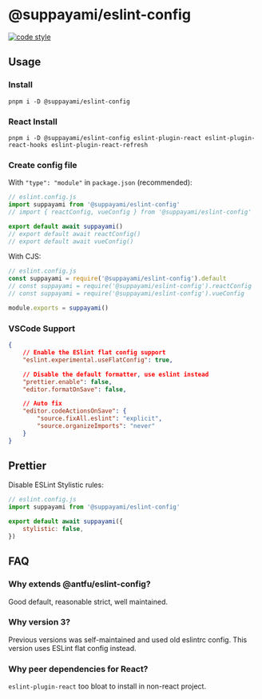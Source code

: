 # @suppayami/eslint-config

[![code style](https://antfu.me/badge-code-style.svg)](https://github.com/antfu/eslint-config)

## Usage

### Install
`pnpm i -D @suppayami/eslint-config`

### React Install
`pnpm i -D @suppayami/eslint-config eslint-plugin-react eslint-plugin-react-hooks eslint-plugin-react-refresh`

### Create config file
With `"type": "module"` in `package.json` (recommended):

```js
// eslint.config.js
import suppayami from '@suppayami/eslint-config'
// import { reactConfig, vueConfig } from '@suppayami/eslint-config'

export default await suppayami()
// export default await reactConfig()
// export default await vueConfig()
```

With CJS:

```js
// eslint.config.js
const suppayami = require('@suppayami/eslint-config').default
// const suppayami = require('@suppayami/eslint-config').reactConfig
// const suppayami = require('@suppayami/eslint-config').vueConfig

module.exports = suppayami()
```

### VSCode Support
```json
{
	// Enable the ESlint flat config support
	"eslint.experimental.useFlatConfig": true,

	// Disable the default formatter, use eslint instead
	"prettier.enable": false,
	"editor.formatOnSave": false,

	// Auto fix
	"editor.codeActionsOnSave": {
		"source.fixAll.eslint": "explicit",
		"source.organizeImports": "never"
	}
}
```

## Prettier
Disable ESLint Stylistic rules:

```js
// eslint.config.js
import suppayami from '@suppayami/eslint-config'

export default await suppayami({
	stylistic: false,
})
```

## FAQ
### Why extends @antfu/eslint-config?
Good default, reasonable strict, well maintained.

### Why version 3?
Previous versions was self-maintained and used old eslintrc config. This version uses ESLint flat config instead.

### Why peer dependencies for React?
`eslint-plugin-react` too bloat to install in non-react project.

